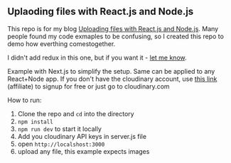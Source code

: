 ## Uplaoding files with React.js and Node.js

This repo is for my blog [Uploading files with React.js and Node.js](https://medium.com/ecmastack/uploading-files-with-react-js-and-node-js-e7e6b707f4ef). Many people found my code exmaples to be confusing, so I created this repo to demo how everthing comestogether.

I didn't add redux in this one, but if you want it - [let me know](https://twitter.com/netxm).

Example with Next.js to simplify the setup. Same can be applied to any React+Node app.
If you don't have the cloudinary account, use [this link](https://cloudinary.com/invites/lpov9zyyucivvxsnalc5/rojricq7bghc0bppoqcz) (affiliate) to signup for free or just go to cloudinary.com

How to run:
1. Clone the repo and `cd` into the directory
2. `npm install`
3. `npm run dev` to start it locally
4. Add you cloudinary API keys in server.js file
5. open `http://localshost:3000`
6. upload any file, this example expects images

